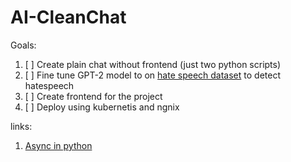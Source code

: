 # AI-CleanChat

Goals: 
1. [ ] Create plain chat without frontend (just two python scripts)
2. [ ] Fine tune GPT-2 model to on [hate speech dataset](https://www.kaggle.com/datasets/mrmorj/hate-speech-and-offensive-language-dataset) to detect hatespeech
3. [ ] Create frontend for the project
4. [ ] Deploy using kubernetis and ngnix


links:
1. [Async in python](https://realpython.com/async-io-python/#async-io-in-context:~:text=together%20and%20schedules.-,Using%20a%20Queue,-The%20asyncio%20package)
